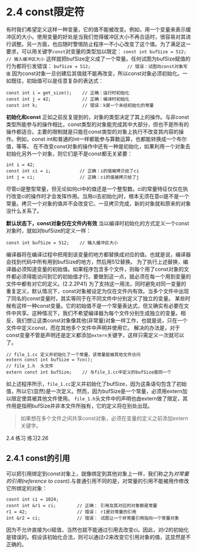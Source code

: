 2.4 const限定符
==
  有时我们希望定义这样一种变量，它的值不能被改变。例如，用一个变量来表示缓冲区的大小。使用变量的好处是当我们觉得缓冲区大小不再合适时，很容易对其进行调整。另一方面，也应随时警惕防止程序一不小心改变了这个值。为了满足这一要求，可以用关键字`const`对变量的类型加以限定：
  `const int bufSize = 512;    // 输入缓冲区大小`
  这样就把bufSize定义成了一个常量。任何试图为bufSize赋值的行为都将引发错误：
  `bufSize = 512;              // 错误：试图向const对象写值`
  因为const对象一旦创建后其值就不能再改变，所以const对象必须初始化。一如既往，初始值可以是任意复杂的表达式：
  ```
  const int i = get_size();    // 正确：运行时初始化
  const int j = 42;            // 正确：编译时初始化
  const int k;                 // 错误：k是一个未经初始化的常量
  ```

**初始化和const**
  正如之前反复提到的，对象的类型决定了其上的操作。与非const类型所能参与的操作相比，const类型的对象能完成其中大部分，但也不是所有的操作都适合。主要的限制就是只能在const类型的对象上执行不改变其内容的操作。例如，const int和普通的int一样都能参与算数运算，也都能转换成一个布尔值，等等。
  在不改变const对象的操作中还有一种是初始化，如果利用一个对象去初始化另外一个对象，则它们是不是const都无关紧要：
  ```
  int i = 42;
  const int ci = i;           // 正确：i的值被拷贝给了ci
  int j = ci;                 // 正确：ci的值被拷贝给了j
  ```
  尽管ci是整型常量，但无论如何ci中的值还是一个整型数。ci的常量特征仅仅在执行改变ci的操作时才会发挥作用。当用ci去初始化j时，根本无须在意ci是不是一个常量。拷贝一个对象的值并不会改变它。一旦拷贝完成，新的对象就和原来的对象没什么关系了。

**默认状态下，const对象仅在文件内有效**
  当以编译时初始化的方式定义一个const对象时，就如对bufSize的定义一样：
  ```
  const int bufSize = 512;    // 输入缓冲区大小
  ```
  编译器将在编译过程中把用到该变量的地方都替换成对应的值。也就是说，编译器会找到代码中所有用到bufSize的地方，然后用512替换。
  为了执行上述替换，编译器必须知道变量的初始值。如果程序包含多个文件，则每个用了const对象的文件都必须得能访问到它的初始值才行。要做到这一点，就必须在每一个用到变量的文件中都有对它的定义。(2.2.2P41)
  为了支持这一用法，同时避免对同一变量的重复定义，默认情况下，const对象被设定为仅在文件内有效。当多个文件中出现了同名的const变量时，其实等同于在不同文件中分别定义了独立的变量。
  某些时候有这样一种const变量。它的初始值不是一个常量表达式，但又确实有必要在文件中共享。这种情况下，我们不希望编译器为每个文件分别生成独立的变量。相反，我们想让这类const对象像其他(非常量)对象一样工作，也就是说，只在一个文件中定义const，而在其他多个文件中声明并使用它。
  解决的办法是，对于const变量不管是声明还是定义都添加`extern`关键字，这样只需定义一次就可以了。
  ```
  // file_1.cc 定义并初始化了一个常量，该常量能被其他文件访问
  extern const int bufSize = fcn();
  // file_1.h  头文件
  extern const int bufSize;    // 与file_1.cc中定义的bufSize是同一个
  ```
  如上述程序所示，`file_1.cc`定义并初始化了bufSize，因为这条语句包含了初始值，所以它(显然)是一次定义。然而，因为bufSize是一个常量，必须用extern加以限定使其被其他文件使用。
  `file_1.h`头文件中的声明也由extern做了限定，其作用是指明bufSize并非本文件所独有，它的定义将在别处出现。
  > 如果想在多个文件之间共享const对象，必须在变量的定义之前添加extern关键字。
  
2.4 练习
练习2.26
  
2.4.1 const的引用
--
  可以把引用绑定到const对象上，就像绑定到其他对象上一样，我们称之为*对常量的引用(reference to cosnt)*.与普通引用不同的是，对常量的引用不能被用作修改它所绑定的对象：
  ```
  cosnt int ci = 1024;
  cosnt int &r1 = ci;        // 正确： 引用及其对应的对象都是常量
  r1 = 42;                   // 错误： r1是对常量的引用
  int &r2 = ci;              // 错误： 试图让一个非常量引用指向一个常量对象
  ```
  因为不允许直接为ci赋值，当然也就不能通过引用去改变ci。因此，对r2的初始化是错误的。假设该初始化合法，则可以通过r2来改变它引用对象的值，这显然是不正确的。
